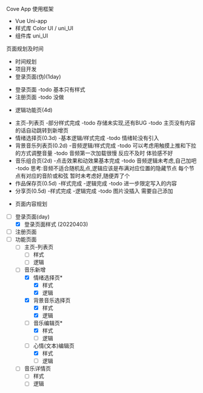 Cove App
使用框架
- Vue Uni-app
- 样式库 Color UI  / uni_UI
- 组件库 uni_UI

页面规划及时间
- 时间规划
- 项目开发
- 登录页面(伪)(1day)
* 登录页面
	-todo 基本只有样式
* 注册页面
	-todo 没做
- 逻辑功能页(4d)
* 主页-列表页
	-部分样式完成
	-todo 存储未实现,还有BUG 
	-todo 主页没有内容的话自动跳转到新增页
* 情绪选择页(0.3d)
	-基本逻辑/样式完成
    -todo  情绪轮没有引入
* 背景音乐列表页(0.2d)
	-音频逻辑/样式完成
	-todo  可以考虑用触摸上推和下拉的方式调整音量 
	-todo  音频第一次加载很慢 反应不及时 体验感不好
* 音乐组合页(2d)
	-点击效果和动效果基本完成
	-todo 音频逻辑未考虑,自己加吧
	-todo 思考:音频不适合随机乱点,逻辑应该是布满对应位置的隐藏节点 每个节点有对应的音阶或和弦 暂时未考虑好,随便弄了个
* 作品保存页(0.5d)
	-样式完成
	-逻辑完成
	-todo 进一步限定写入的内容 
* 分享页(0.5d)
	-样式完成
	-逻辑完成
	-todo 图片没插入 需要自己添加

- 页面内容规划
- [ ] 登录页面(day)
    - [x] 登录页面样式 (20220403)
- [ ] 注册页面
- [ ] 功能页面
    - [ ] 主页-列表页
        - [ ] 样式
        - [ ] 逻辑
    - [ ] 音乐新增
        - [x] 情绪选择页*
            - [x] 样式
            - [x] 逻辑
        - [x] 背景音乐选择页
            - [x] 样式
            - [x] 逻辑
        - [ ] 音乐编辑页*
            - [x] 样式
            - [ ] 逻辑
        - [ ] 心情(文本)编辑页
            - [x] 样式
            - [ ] 逻辑
    - [ ] 音乐详情页
        - [ ] 样式
        - [ ] 逻辑
